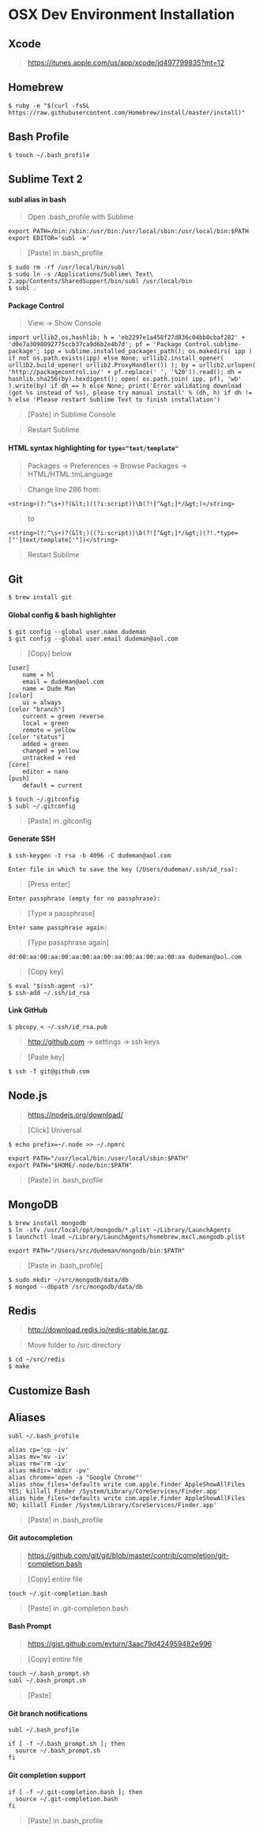 # OSX Dev Environment Installation

## Xcode

> https://itunes.apple.com/us/app/xcode/id497799835?mt=12

## Homebrew

```
$ ruby -e "$(curl -fsSL https://raw.githubusercontent.com/Homebrew/install/master/install)"
```

## Bash Profile

`$ touch ~/.bash_profile`

## Sublime Text 2

#### subl alias in bash

> Open .bash_profile with Sublime

```
export PATH=/bin:/sbin:/usr/bin:/usr/local/sbin:/usr/local/bin:$PATH
export EDITOR='subl -w'
```

> [Paste] in .bash_profile

```
$ sudo rm -rf /usr/local/bin/subl
$ sudo ln -s /Applications/Sublime\ Text\ 2.app/Contents/SharedSupport/bin/subl /usr/local/bin
$ subl .
```

#### Package Control

> View -> Show Console

```
import urllib2,os,hashlib; h = 'eb2297e1a458f27d836c04bb0cbaf282' + 'd0e7a3098092775ccb37ca9d6b2e4b7d'; pf = 'Package Control.sublime-package'; ipp = sublime.installed_packages_path(); os.makedirs( ipp ) if not os.path.exists(ipp) else None; urllib2.install_opener( urllib2.build_opener( urllib2.ProxyHandler()) ); by = urllib2.urlopen( 'http://packagecontrol.io/' + pf.replace(' ', '%20')).read(); dh = hashlib.sha256(by).hexdigest(); open( os.path.join( ipp, pf), 'wb' ).write(by) if dh == h else None; print('Error validating download (got %s instead of %s), please try manual install' % (dh, h) if dh != h else 'Please restart Sublime Text to finish installation')
```

> [Paste] in Sublime Console

> Restart Sublime

#### HTML syntax highlighting for `type="text/template"`

> Packages -> Preferences -> Browse Packages -> HTML/HTML.tmLanguage

> Change line 286 from:

`<string>(?:^\s+)?(&lt;)((?i:script))\b(?![^&gt;]*/&gt;)</string>`

> to

`<string>(?:^\s+)?(&lt;)((?i:script))\b(?![^&gt;]*/&gt;)(?!.*type=["']text/template['"])</string>`

> Restart Sublime

## Git

```
$ brew install git
```

#### Global config & bash highlighter

```
$ git config --global user.name dudeman
$ git config --global user.email dudeman@aol.com
```

> [Copy] below

```
[user]
    name = hl
    email = dudeman@aol.com
    name = Dude Man
[color]
    ui = always
[color "branch"]
    current = green reverse
    local = green
    remote = yellow
[color "status"]
    added = green
    changed = yellow
    untracked = red
[core]
    editor = nano
[push]
    default = current
```
```
$ touch ~/.gitconfig
$ subl ~/.gitconfig
```

> [Paste] in .gitconfig

#### Generate SSH
```
$ ssh-keygen -t rsa -b 4096 -C dudeman@aol.com
```

`Enter file in which to save the key (/Users/dudeman/.ssh/id_rsa):`
> [Press enter]

`Enter passphrase (empty for no passphrase):`
> [Type a passphrase]

`Enter same passphrase again:`
> [Type passphrase again]

`dd:00:aa:00:aa:00:aa:00:aa:00:aa:00:aa:00:aa:00:aa dudeman@aol.com`
> [Copy key]

```
$ eval "$(ssh-agent -s)"
$ ssh-add ~/.ssh/id_rsa
```

#### Link GitHub
```
$ pbcopy < ~/.ssh/id_rsa.pub
```

> http://github.com -> settings -> ssh keys 

> [Paste key]

```
$ ssh -T git@github.com
```

## Node.js

> https://nodejs.org/download/

> [Click] Universal

```
$ echo prefix=~/.node >> ~/.npmrc
```

```
export PATH="/usr/local/bin:/user/local/sbin:$PATH"
export PATH="$HOME/.node/bin:$PATH"
```
> [Paste] in .bash_profile

## MongoDB

```
$ brew install mongodb
$ ln -sfv /usr/local/opt/mongodb/*.plist ~/Library/LaunchAgents
$ launchctl load ~/Library/LaunchAgents/homebrew.mxcl.mongodb.plist
```

```
export PATH="/Users/src/dudeman/mongodb/bin:$PATH"
```
> [Paste in .bash_profile]

```
$ sudo mkdir ~/src/mongodb/data/db
$ mongod --dbpath /src/mongodb/data/db
```

## Redis

> http://download.redis.io/redis-stable.tar.gz.

> Move folder to /src directory

```
$ cd ~/src/redis
$ make
```

## Customize Bash

## Aliases
`subl ~/.bash_profile`
```
alias cp='cp -iv'
alias mv='mv -iv'
alias rm='rm -iv'
alias mkdir='mkdir -pv'
alias chrome='open -a "Google Chrome"'
alias show_files='defaults write com.apple.finder AppleShowAllFiles YES; killall Finder /System/Library/CoreServices/Finder.app'
alias hide_files='defaults write com.apple.finder AppleShowAllFiles NO; killall Finder /System/Library/CoreServices/Finder.app'
```
> [Paste] in .bash_profile

#### Git autocompletion
> https://github.com/git/git/blob/master/contrib/completion/git-completion.bash

> [Copy] entire file

`touch ~/.git-completion.bash`
> [Paste] in .git-completion.bash


#### Bash Prompt
> https://gist.github.com/evturn/3aac79d424959482e996

> [Copy] entire file

```
touch ~/.bash_prompt.sh
subl ~/.bash_prompt.sh
```
> [Paste]

#### Git branch notifications
`subl ~/.bash_profile`
```
if [ -f ~/.bash_prompt.sh ]; then
  source ~/.bash_prompt.sh
fi
```
#### Git completion support
```
if [ -f ~/.git-completion.bash ]; then
  source ~/.git-completion.bash
fi
```
> [Paste] in .bash_profile